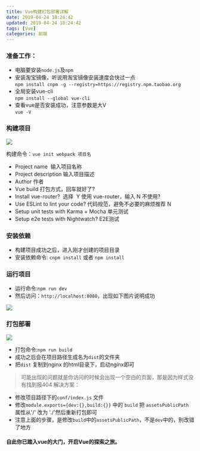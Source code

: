 ```yaml
---
title: Vue构建打包部署详解
date: 2019-04-24 18:24:42
updated: 2019-04-24 18:24:42
tags: [Vue]
categories: 前端
---
```

### 准备工作：
+ 电脑要安装`node.js`及`npm`  
+ 安装淘宝镜像，听说用淘宝镜像安装速度会快过一点  
`npm install cnpm -g --registry=https://registry.npm.taobao.org`
+ 全局安装vue-cli  
`npm install --global vue-cli`
+ 查看vue是否安装成功，注意参数是大V  
`vue -V`
<!--more-->

### 构建项目
![](create.png)

构建命令：`vue init webpack 项目名`  
+ Project name  输入项目名称  
+ Project description 输入项目描述  
+ Author 作者   
+ Vue build 打包方式，回车就好了?    
+ Install vue-router?  选择  Y 使用 vue-router，输入 N 不使用?    
+ Use ESLint to lint your code? 代码规范，避免不必要的麻烦推荐 N  
+ Setup unit tests with Karma + Mocha  单元测试  
+ Setup e2e tests with Nightwatch? E2E测试  

### 安装依赖
+ 构建项目成功之后，进入刚才创建的项目目录  
+ 安装依赖命令: `cnpm install` 或者 `npm install`	

### 运行项目
+ 运行命令:`npm run dev`  
+ 然后访问：`http://localhost:8080`，出现如下图片说明成功  

![](view.png)

### 打包部署
![](build.png)
+ 打包命令:`npm run build`  
+ 成功之后会在项目路径生成名为`dist`的文件夹
+ 把`dist` 复制到nginx 的html目录下，启动nginx即可
> 可能出现的问题就是你访问的时候会出现一个空白的页面，那是因为样式没有找到报404
解决方案：
+ 修改项目路径下的`conf/index.js` 文件  
+ 修改`module.exports={dev:{},build:{}}` 中的 `build` 把 `assetsPublicPath` 属性从'/' 改为 './'然后重新打包即可  
+ 注意上面的步骤，是修改`build`中的`assetsPublicPath`，不是`dev`中的，别改错了地方

#### 自此你已踏入vue的大门，开启Vue的探索之旅。
